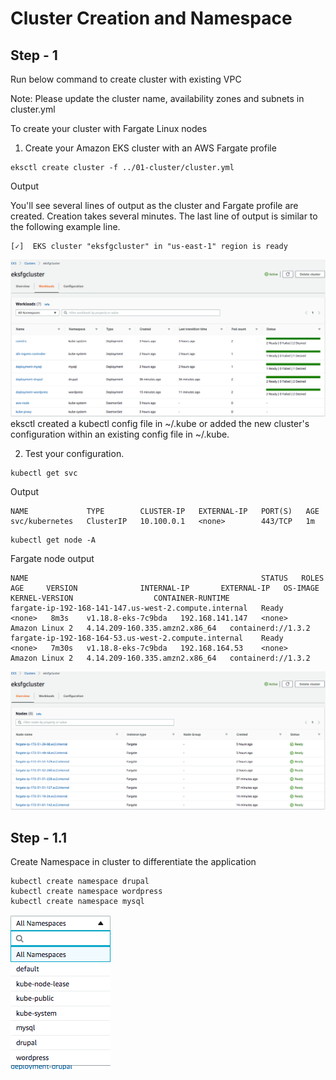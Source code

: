 # Cluster Creation and Namespace

## Step - 1

Run below command to create cluster with existing VPC

Note: Please update the cluster name, availability zones and subnets in cluster.yml

To create your cluster with Fargate Linux nodes

1. Create your Amazon EKS cluster with an AWS Fargate profile 

```
eksctl create cluster -f ../01-cluster/cluster.yml
```

Output

You'll see several lines of output as the cluster and Fargate profile are created. Creation takes several minutes. The last line of output is similar to the following example line.

```
[✓]  EKS cluster "eksfgcluster" in "us-east-1" region is ready
```
![aws eks cluster](../images/aws-eks-cluster.png) 
eksctl created a kubectl config file in ~/.kube or added the new cluster's configuration within an existing config file in ~/.kube.

2. Test your configuration.

```
kubectl get svc
```

Output

```
NAME             TYPE        CLUSTER-IP   EXTERNAL-IP   PORT(S)   AGE
svc/kubernetes   ClusterIP   10.100.0.1   <none>        443/TCP   1m
```

```
kubectl get node -A
```

Fargate node output

```
NAME                                                    STATUS   ROLES    AGE     VERSION              INTERNAL-IP       EXTERNAL-IP   OS-IMAGE         KERNEL-VERSION                  CONTAINER-RUNTIME
fargate-ip-192-168-141-147.us-west-2.compute.internal   Ready    <none>   8m3s    v1.18.8-eks-7c9bda   192.168.141.147   <none>        Amazon Linux 2   4.14.209-160.335.amzn2.x86_64   containerd://1.3.2
fargate-ip-192-168-164-53.us-west-2.compute.internal    Ready    <none>   7m30s   v1.18.8-eks-7c9bda   192.168.164.53    <none>        Amazon Linux 2   4.14.209-160.335.amzn2.x86_64   containerd://1.3.2
```
![aws eks node](../images/aws-eks-node.png) 

## Step - 1.1

Create Namespace in cluster to differentiate the application

``` 
kubectl create namespace drupal
kubectl create namespace wordpress
kubectl create namespace mysql
```

![aws eks cluster namespace](../images/aws-eks-cluster-namespace.png) 
